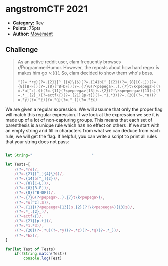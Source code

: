 # angstromCTF 2021

* **Category:**  Rev
* **Points:** 75pts
* **Author:** [Movement](https://github.com/MovementGH)

## Challenge

>As an active reddit user, clam frequently browses r/ProgrammerHumor. However, the reposts about how hard regex is makes him go >:((((. So, clam decided to show them who's boss.
>
>`^(?=.*re)(?=.{21}[^_]{4}\}$)(?=.{14}b[^_]{2})(?=.{8}[C-L])(?=.{8}[B-F])(?=.{8}[^B-DF])(?=.{7}G(?<pepega>..).{7}t\k<pepega>)(?=.*u[^z].$)(?=.{11}(?<pepeega>[13])s.{2}(?!\k<pepeega>)[13]s)(?=.*_.{2}_)(?=actf\{)(?=.{21}[p-t])(?=.*1.*3)(?=.{20}(?=.*u)(?=.*y)(?=.*z)(?=.*q)(?=.*_))(?=.*Ex)`

We are given a regular expression. We will assume that only the proper flag will match this regular expression. If we look at the expression we see it is made up of a lot of non-capturing groups. This means that each set of parenthesis is a unique rule which has no effect on others. If we start with an empty string and fill in characters from what we can deduce from each rule, we will get the flag. If helpful, you can write a script to print all rules that your string does not pass:

```js

let String="                          "

let Tests=[
    /(?=.*re)/,
    /(?=.{21}[^_]{4}\}$)/,
    /(?=.{14}b[^_]{2})/,
    /(?=.{8}[C-L])/,
    /(?=.{8}[B-F])/,
    /(?=.{8}[^B-DF])/,
    /(?=.{7}G(?<pepega>..).{7}t\k<pepega>)/,
    /(?=.*u[^z].$)/,
    /(?=.{11}(?<pepeega>[13])s.{2}(?!\k<pepeega>)[13]s)/,
    /(?=.*_.{2}_)/,
    /(?=actf\{)/,
    /(?=.{21}[p-t])/,
    /(?=.*1.*3)/,
    /(?=.{20}(?=.*u)(?=.*y)(?=.*z)(?=.*q)(?=.*_))/,
    /(?=.*Ex)/,
]

for(let Test of Tests)
    if(!String.match(Test))
        console.log(Test)
```